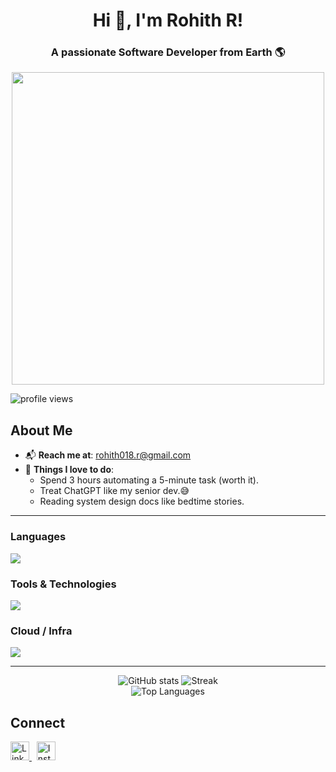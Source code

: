 <h1 align="center">Hi 👋, I'm Rohith R!</h1>
<h3 align="center">A passionate Software Developer from Earth 🌎</h3>

<p align="center">
  <img src="https://user-images.githubusercontent.com/74038190/225813708-98b745f2-7d22-48cf-9150-083f1b00d6c9.gif" width="500">
</p>

<p align="left">
  <img src="https://komarev.com/ghpvc/?username=rohithr018&style=flat-square&color=blue" alt="profile views" />
</p>

<h2><strong>About Me</strong></h2>

- 📬 **Reach me at**: [rohith018.r@gmail.com](mailto:rohith018.r@gmail.com)  
- 🧠 **Things I love to do**:  
  <ul>
    <li>Spend 3 hours automating a 5-minute task (worth it).</li>
    <li>Treat ChatGPT like my senior dev.😅 </li>
    <li>Reading system design docs like bedtime stories.</li>
  </ul>

---

<h3><strong>Languages</strong></h3>
<p align="left">
  <a href="https://skillicons.dev">
    <img src="https://skillicons.dev/icons?i=c,cpp,java,py,html,css,js" />
  </a>
</p>

<h3><strong>Tools & Technologies</strong></h3>
<p align="left">
  <a href="https://skillicons.dev">
    <img src="https://skillicons.dev/icons?i=mongodb,express,react,nodejs,postgres,mysql,redis,docker,git,github,kafka,jenkins&perline=7" />
  </a>
</p>

<h3><strong>Cloud / Infra</strong></h3>
<p align="left">
  <a href="https://skillicons.dev">
    <img src="https://skillicons.dev/icons?i=aws,terraform,ansible,docker,kubernetes" />
  </a>
</p>

---

<p align="center">
  <img src="https://github-readme-stats.vercel.app/api?username=rohithr018&show_icons=true&theme=tokyonight" alt="GitHub stats" />
  <img src="https://github-readme-streak-stats.herokuapp.com?user=rohithr018&theme=tokyonight" alt="Streak" />
  <br />
  <img src="https://github-readme-stats.vercel.app/api/top-langs/?username=rohithr018&layout=compact&theme=tokyonight" alt="Top Languages" />
</p>

<h2><strong>Connect</strong></h2>

<p align="left">
  <a href="https://www.linkedin.com/in/rohithr1809/" target="_blank">
    <img src="https://cdn.jsdelivr.net/gh/devicons/devicon/icons/linkedin/linkedin-original.svg" height="30" alt="LinkedIn" />
  </a>
  &nbsp;
  <a href="https://www.instagram.com/__rohith18/" target="_blank">
    <img src="https://cdn-icons-png.flaticon.com/512/2111/2111463.png" height="30" alt="Instagram" />
  </a>
</p>


